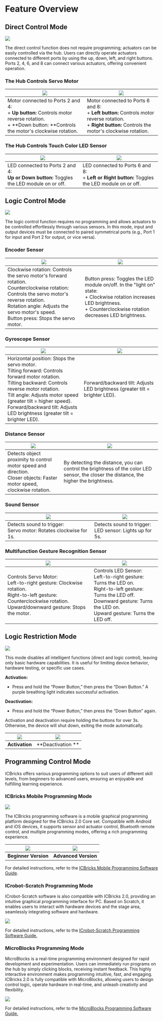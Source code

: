 # Feature Overview
## Direct Control Mode  
![](https://cdn.nlark.com/yuque/0/2024/png/51021329/1732780550951-c7a83f28-adf7-4405-9db2-0f857d6c1e1d.png)

The direct control function does not require programming; actuators can be easily controlled via the hub. Users can directly operate actuators connected to different ports by using the up, down, left, and right buttons. Ports 2, 4, 6, and 8 can connect various actuators, offering convenient operation.  

### The Hub Controls Servo Motor   
| ![](https://cdn.nlark.com/yuque/0/2024/gif/51021329/1732950644055-ea115f13-b01d-4492-a3fe-1dfde686b0ed.gif) | ![](https://cdn.nlark.com/yuque/0/2024/gif/51021329/1732951427063-2f288a93-4151-4fb5-b196-429df62ea322.gif) |
| --- | --- |
| Motor connected to Ports 2 and 4:  <br/>+ **Up button:** Controls motor reverse rotation.<br/>+ **Down button: **Controls the motor's clockwise rotation. | Motor connected to Ports 6 and 8:<br/>+ **Left button:** Controls motor reverse rotation.<br/>+ **Right button:** Controls the motor's clockwise rotation. |


### The Hub Controls Touch Color LED Sensor
| ![](https://cdn.nlark.com/yuque/0/2024/gif/51021329/1732951506014-21850bbe-bb77-4d49-a035-075467d04bc3.gif) | ![](https://cdn.nlark.com/yuque/0/2024/gif/51021329/1732951594792-a8772808-a55e-41f8-a0cc-7d6a1af4f763.gif) |
| --- | --- |
| LED connected to Ports 2 and 4:  <br/>**Up or Down button:** Toggles the LED module on or off.   | LED connected to Ports 6 and 8:<br/>+ **Left or Right button:** Toggles the LED module on or off.   |


## Logic Control Mode
![](https://cdn.nlark.com/yuque/0/2024/png/51021329/1732783730980-018e363d-4cce-40a4-9b1c-19a1e78194c3.png)

The logic control function requires no programming and allows actuators to be controlled effortlessly through various sensors. In this mode, input and output devices must be connected to paired symmetrical ports (e.g., Port 1 for input and Port 2 for output, or vice versa).  

### Encoder Sensor  
| ![](https://cdn.nlark.com/yuque/0/2024/gif/51021329/1732951978580-bd38a493-53f5-421c-98cd-0be72c6c9622.gif) | ![](https://cdn.nlark.com/yuque/0/2024/gif/51021329/1732952647446-a87432c7-bd63-4613-a74c-1b12265085f9.gif) |
| --- | --- |
| Clockwise rotation: Controls the servo motor's forward rotation.  <br/> Counterclockwise rotation: Controls the servo motor's reverse rotation. <br/>Rotation angle: Adjusts the servo motor's speed.  <br/>Button press: Stops the servo motor. | Button press: Toggles the LED module on/off.   In the "light on" state:<br/>+ Clockwise rotation increases LED brightness.<br/>+ Counterclockwise rotation decreases LED brightness. |


### Gyroscope Sensor  
| ![](https://cdn.nlark.com/yuque/0/2024/gif/51021329/1732952366868-183d6d50-c0c4-41e8-8415-3e36c89cc9f1.gif) | ![](https://cdn.nlark.com/yuque/0/2024/gif/51021329/1732952933960-04261531-35cf-4ed2-9e60-762b005e132d.gif) |
| --- | --- |
| Horizontal position: Stops the servo motor.<br/>Tilting forward: Controls forward motor rotation.<br/>Tilting backward: Controls reverse motor rotation.<br/>Tilt angle: Adjusts motor speed (greater tilt = higher speed).<br/>Forward/backward tilt: Adjusts LED brightness (greater tilt = brighter LED). | Forward/backward tilt: Adjusts LED brightness (greater tilt = brighter LED).   |


### Distance Sensor  
| ![](https://cdn.nlark.com/yuque/0/2024/gif/51021329/1732952819667-149f5ea7-b39c-4eaf-a7a6-771415311c73.gif) | ![](https://cdn.nlark.com/yuque/0/2024/gif/51021329/1732952842998-ff444381-bd9d-4516-843c-4875631314ad.gif) |
| --- | --- |
| Detects object proximity to control motor speed and direction.<br/>Closer objects: Faster motor speed, clockwise rotation. | By detecting the distance, you can control the brightness of the color LED sensor, the closer the distance, the higher the brightness. |


### Sound Sensor  
| ![](https://cdn.nlark.com/yuque/0/2024/gif/51021329/1732952361352-939b9c98-0c88-432e-8668-833d547d3591.gif) | ![](https://cdn.nlark.com/yuque/0/2024/gif/51021329/1732952099633-c3dd97e9-8bf0-4e38-808a-e4739904f3f2.gif) |
| --- | --- |
| Detects sound to trigger:<br/>Servo motor: Rotates clockwise for 1s. | Detects sound to trigger:<br/> LED sensor: Lights up for 5s.   |


### Multifunction Gesture Recognition Sensor  
| ![](https://cdn.nlark.com/yuque/0/2024/gif/51021329/1732952384995-ed8e59d2-353f-4b07-8bfd-1ee466f2c1f5.gif) | ![](https://cdn.nlark.com/yuque/0/2024/gif/51021329/1732953010489-302429d7-057e-443a-a1e2-04fcd21b9bac.gif) |
| --- | --- |
| Controls Servo Motor:       <br/>Left-to-right gesture: Clockwise rotation.<br/>Right-to-left gesture: Counterclockwise rotation.<br/>Upward/downward gesture: Stops the motor. | Controls LED Sensor:  <br/>Left-to-right gesture: Turns the LED on.<br/>Right-to-left gesture: Turns the LED off.<br/>Downward gesture: Turns the LED on.<br/>Upward gesture: Turns the LED off. |


## Logic Restriction Mode  
![](https://cdn.nlark.com/yuque/0/2024/png/51021329/1732859110344-6e46ff3d-644d-4a0c-af54-91b7abcd78ea.png)

This mode disables all intelligent functions (direct and logic control), leaving only basic hardware capabilities. It is useful for limiting device behavior, hardware testing, or specific use cases.  

**Activation:**

+ Press and hold the “Power Button,” then press the “Down Button.” A purple breathing light indicates successful activation.

**Deactivation:**

+ Press and hold the “Power Button,” then press the “Down Button” again.

Activation and deactivation require holding the buttons for over 3s. Otherwise, the device will shut down, exiting the mode automatically.

| ![](https://cdn.nlark.com/yuque/0/2024/gif/42941758/1732971560565-a94d17e5-8ec3-4f1e-8bac-eada1393d9c5.gif) | ![](https://cdn.nlark.com/yuque/0/2024/gif/42941758/1732971616915-ede0fe10-75d6-4197-ad36-7d27ab6865d6.gif) |
| :---: | :---: |
| **Activation** | **Deactivation ** |


## Programming Control Mode  
ICBricks offers various programming options to suit users of different skill levels, from beginners to advanced users, ensuring an enjoyable and fulfilling learning experience.  

### ICBricks Mobile Programming Mode  
![](https://cdn.nlark.com/yuque/0/2024/jpeg/51021329/1732796116209-ed8b539c-39c0-450d-887c-310854077603.jpeg)

The ICBricks programming software is a mobile graphical programming platform designed for the ICBricks 2.0 Core set. Compatible with Android and iOS devices, it supports sensor and actuator control, Bluetooth remote control, and multiple programming modes, offering a rich programming experience.  

| ![](https://cdn.nlark.com/yuque/0/2024/gif/51021329/1732953128832-f01a9fe3-f911-4d8c-8c01-014f1258c397.gif) | ![](https://cdn.nlark.com/yuque/0/2024/gif/51021329/1732953305665-15c12bf0-c66e-482c-96a2-4178b7fd179f.gif) |
| :----------------------------------------------------------: | :----------------------------------------------------------: |
|                     **Beginner Version**                     |                     **Advanced Version**                     |


For detailed instructions, refer to the [ICBricks Mobile Programming Software Guide](https://www.yuque.com/crystal-vzc6k/cfl3ix/xk5zklboqd93ngc7).  

### ICrobot-Scratch Programming Mode  
ICrobot-Scratch software is also compatible with ICBricks 2.0, providing an intuitive graphical programming interface for PC. Based on Scratch, it enables users to interact with hardware devices and the stage area, seamlessly integrating software and hardware.  

 ![](https://cdn.nlark.com/yuque/0/2024/gif/42941758/1732968885530-6ebe5088-359f-4c25-8893-9230565723a4.gif)

For detailed instructions, refer to the [ICrobot-Scratch Programming Software Guide. ](https://www.yuque.com/crystal-vzc6k/cfl3ix/ua0wdq84izd143s5) 

### MicroBlocks Programming Mode  
MicroBlocks is a real-time programming environment designed for rapid development and experimentation. Users can immediately run programs on the hub by simply clicking blocks, receiving instant feedback. This highly interactive environment makes programming intuitive, fast, and engaging. ICBricks 2.0 is fully compatible with MicroBlocks, allowing users to design control logic, operate hardware in real-time, and unleash creativity and flexibility.  

![](https://cdn.nlark.com/yuque/0/2024/gif/42941758/1732950849326-47a1ce5b-30b3-4632-b580-ae899606b619.gif)

For detailed instructions, refer to the [MicroBlocks Programming Software Guide.  ](https://www.yuque.com/crystal-vzc6k/cfl3ix/ab43ctvaa0k7uzfg)

